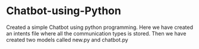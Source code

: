 # Chatbot-using-Python
Created a simple Chatbot using python programming.
Here we have created an intents file where all the communication types is stored.
Then we have created two models called new.py and chatbot.py
